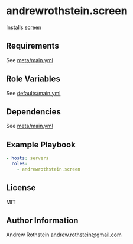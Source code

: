 andrewrothstein.screen
=========

Installs [screen](https://www.gnu.org/software/screen/)

Requirements
------------

See [meta/main.yml](meta/main.yml)

Role Variables
--------------

See [defaults/main.yml](defaults/main.yml)

Dependencies
------------

See [meta/main.yml](meta/main.yml)

Example Playbook
----------------

```yml
- hosts: servers
  roles:
    - andrewrothstein.screen
```

License
-------

MIT

Author Information
------------------

Andrew Rothstein andrew.rothstein@gmail.com
